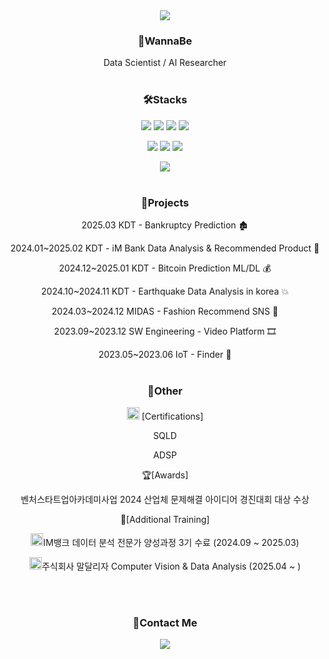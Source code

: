 <div align="center">
<img src="https://capsule-render.vercel.app/api?type=waving&color=4479A1&height=300&section=header&text=Hi%20Welcome,%20I'm%20MINKWAN%20JUNG%20👋&fontSize=40" />


### 🐬WannaBe
Data Scientist / AI Researcher
<br/>
<br/>


### 🛠️Stacks

<img src="https://img.shields.io/badge/Python-3776AB?style=flat-square&logo=Python&logoColor=white"/> <img src="https://img.shields.io/badge/numpy-013243?style=flat-square&logo=numpy&logoColor=white"/> <img src="https://img.shields.io/badge/pandas-150458?style=flat-square&logo=pandas&logoColor=white"/> <img src="https://img.shields.io/badge/mysql-4479A1?style=flat-square&logo=mysql&logoColor=white"/>

<img src="https://img.shields.io/badge/PyTorch-EE4C2C?style=flat-square&logo=PyTorch&logoColor=white"/> <img src="https://img.shields.io/badge/Tensorflow-FF6F00?style=flat-square&logo=Tensorflow&logoColor=white"/> <img src="https://img.shields.io/badge/scikitlearn-F7931E?style=flat-square&logo=scikitlearn&logoColor=white"/>


<img src="https://img.shields.io/badge/github-181717?style=flat-square&logo=github&logoColor=white"/>
<br/>
<br/>

### 📁Projects
2025.03 KDT - Bankruptcy Prediction 🏚

2024.01~2025.02 KDT - iM Bank Data Analysis & Recommended Product 🏦

2024.12~2025.01 KDT - Bitcoin Prediction ML/DL 💰

2024.10~2024.11 KDT - Earthquake Data Analysis in korea 💥

2024.03~2024.12 MIDAS - Fashion Recommend SNS 🧥

2023.09~2023.12 SW Engineering - Video Platform 🎞️

2023.05~2023.06 IoT - Finder 🚗
<br/>
<br/>

### 📌Other

<image src="https://github.com/user-attachments/assets/183434c6-e215-46ad-99ed-b5f6d1831c1f" alt="자격증" width="20"> [Certifications]

SQLD

ADSP

🏆[Awards]

벤처스타트업아카데미사업 2024 산업체 문제해결 아이디어 경진대회 대상 수상

🏃[Additional Training]

<image src="https://github.com/user-attachments/assets/ea61337d-dcc1-493f-a62b-832bc92a2370" alt="im뱅크" width="20">IM뱅크 데이터 분석 전문가 양성과정 3기 수료 (2024.09 ~ 2025.03)

<image src="https://github.com/user-attachments/assets/a5d8220c-a151-4cfa-a6cc-2be217d23909" alt="im뱅크" width="20">주식회사 말달리자 Computer Vision & Data Analysis (2025.04 ~ )

<br/>
<br/>


### 📌Contact Me
[<img src="https://img.shields.io/badge/gmail-EA4335?style=flat-square&logo=gmail&logoColor=white"/>](mailto:mkmy789432@gmail.com)

</div>
